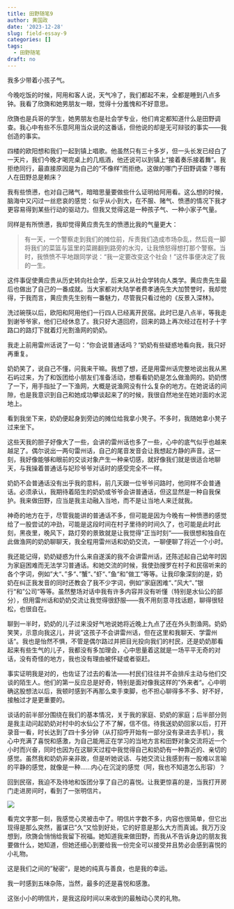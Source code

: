 ```yaml
---
title: 田野随笔9
author: 黄国政
date: '2023-12-28'
slug: field-essay-9
categories: []
tags:
  - 田野随笔
draft: no
---
```


<!--more-->

我多少带着小孩子气。

今晚吃饭的时候，阿用和客人说，天气冷了，我们都起不来，全都是睡到八点多钟。我看了欣旖和她男朋友一眼，觉得十分羞愧和不好意思。

欣旖也是兵哥的学生，她男朋友也是社会学专业，他们肯定都知道什么是田野调查。我心中有些不乐意阿用当众说的这番话，但他说的却是无可辩驳的事实——我创造的事实。

四楼的欧阳想和我们一起到镇上唱歌。他虽然只有三十多岁，但一头长发已经白了一天片，我们今晚才喝完桌上的几瓶酒，他还说可以到镇上“接着奏乐接着舞”。我拒绝同行，最直接原因是为自己的“不像样”而拒绝。这做的哪门子田野调查？哪有人在田野总是赖床？

我有些愤懑，也对自己赌气，暗暗思量要做些什么证明给阿用看。这么想的时候，脑海中又闪过一丝悲哀的感觉：似乎从小到大，在不服、赌气、愤懑的情况下我才更容易得到某些行动的驱动力。但我又觉得这是一种孩子气、一种小家子气量。

同样是有所愤懑，我却觉得黄应贵先生的愤懑比我的气量更大：

>有一天，一个警察走到我们的摊位前，斥责我们造成市场杂乱，然后竟一脚将我们的菜篮与篮里的菜踢翻到路旁的水沟，让我愤怒得想打那个警察。当时，我愤愤不平地跟同学说：“我一定要改变这个社会！”这件事便决定了我的一生。

这件事促使黄应贵从历史转向社会学，后来又从社会学转向人类学。黄应贵先生最后也做出了自己的一番成就。当大家都对大陆学者费孝通先生大加赞誉时，我却觉得，于我而言，黄应贵先生别有一番魅力，尽管我只看过他的《反景入深林》。

洗过碗筷以后，欧阳和阿用他们一行四人已经离开民宿。此时已是八点半，等我走到谢爷爷家，他们已经休息了。我只好大道回府，回来的路上再次经过在村子十字路口的路灯下就着灯光割渔网的奶奶。

我走上前用雷州话说了一句：”你会说普通话吗？“奶奶有些疑惑地看向我，我只好再重复。

奶奶笑了，说自己不懂，问我来干嘛。我想了想，还是用雷州话完整地说出我从黑石屿过来，为了和饭团给小朋友们准备活动，想看看奶奶是怎么做渔网的。奶奶愣了一下，用手指扯了一下渔网，大概是说渔网没有什么复杂的地方。在她说话的间隙，也是我意识到自己和她成功攀谈起来了的时候，我很自然地坐在她对面的水泥地上。

看到我坐下来，奶奶便起身到旁边的摊位给我拿小凳子。不多时，我随她拿小凳子过来坐下。

这些天我的胆子好像大了一些，会讲的雷州话也多了一些，心中的底气似乎也越来越足了。偶尔说出一两句雷州话，自己的尾音发音会让我想起方静的声音。这一刻，我好像能够和眼前的交谈对象产生一种亲切感，就好像我们就是很适合地聊天，与我操着普通话与妃珍爷爷对话时的感受完全不一样。

奶奶不会普通话没有出乎我的意料，前几天跟一位爷爷问路时，他同样不会普通话。必须承认，我期待着陌生的奶奶或爷爷会讲普通话，但这显然是一种自我保护。我来做田野，应当是我主动融入当地，而不是让当地人来迁就我。

神奇的地方在于，尽管我能讲的普通话不多，但可能是因为今晚有一种愤懑的感觉给了一股尝试的冲劲，可能是这段时间在村子里待的时间久了，也可能是此时此刻，黑夜里，晚风下，路灯旁的景致就是让我觉得”正当时刻“——我很想和独自在此做渔网的奶奶聊聊天，我全程用雷州话和奶奶交流，一聊便聊了将近一个小时。

我还能记得，奶奶疑惑为什么来自遂溪的我不会讲雷州话，还陈述起自己幼年时因为家庭困难而无法学习普通话。和她交流的时候，我使劲搜罗在村子和民宿听来的各个字词，例如”大“、”多“、”蟹“、”虾“、”鱼“和”做工“等等。让我印象深刻的是，奶奶在纠正我发音的同时还教会了我不少字词，例如”家庭困难“、”风大“、”银行“和”公司“等等。虽然整场对话中我有许多内容并没有听懂（特别是水仙公的部分），但用雷州话和奶奶交流让我觉得很舒服——我不用刻意寻找话题，聊得很轻松，也很自在。

聊到一半时，奶奶的儿子过来没好气地说她将近晚上九点了还在外头割渔网。奶奶笑笑，示意向我这儿，并说”这孩子不会讲雷州话，但在这里和我聊天、学雷州话“。我也是怡然不惧，不管是偶尔路过并把目光投向我们的村民，还是奶奶那看起来有些生气的儿子，我都没有多加理会，心中思量着这就是一场平平无奇的对话，没有奇怪的地方，我也没有理由被怀疑或者驱赶。

事实证明我是对的，也佐证了过去的看法——村民们往往并不会排斥主动与他们交谈的陌生人。他们的第一反应总是好奇，特别是面对像我这样的”外来者“。心中明确这股想法以后，我顿时感到不再那么束手束脚，也不担心聊得多不多、好不好，接触过才是更重要的。

谈话的前半部分围绕在我们的基本情况，关于我的家庭、奶奶的家庭；后半部分则是我主动问起奶奶对村中的水仙公了不了解，信不信。待我送奶奶回家以后，打开录音一看，时长达到了四十多分钟（从打招呼开始有一部分没有录进去手机），我心中充满了喜悦和感激，为自己能用正在学习的当地方言和田野对象交流将近一个小时而兴奋，同时也因为在这聊天过程中我觉得自己和奶奶有一种靠近的、亲切的感觉。虽然我和奶奶非亲非故，但是听她说话、与她交流让我感到有一股难以言喻的平静的感觉，就像是一种……内心在沉淀的感觉（阿，我也不知道怎么形容）？

回到民宿，我迫不及待地和饭团分享了自己的喜悦。让我更惊喜的是，当我打开房门走进房间时，看到了一张明信片。

![](/images/posts/2023/12/12-28-cherish-gift.jpg)

看完文字那一刻，我感觉心灵被击中了。明信片字数不多，内容也很简单，但它出现得是那么突然，蓄谋已”久“又恰到好处，它的好意是那么大方而真诚。我万万没想到，欣旖会悄悄给我留下祝福。她知道我来做田野，而我从不告诉身边的朋友我要做什么，她知道，但她还细心到要给我一份完全可以接受并且势必会感到喜悦的小礼物。

这是我们之间的”秘密“，是她的纯真与善良，也是我的幸运。

我一时感到五味杂陈，当然，最多的还是喜悦和感激。

这张小小的明信片，是我这段时间以来收到的最触动心灵的礼物。